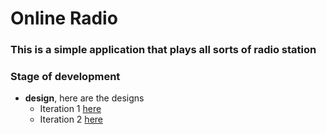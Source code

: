 # Online Radio

### This is a simple application that plays all sorts of radio station

### Stage of development

-	__design__, here are the designs
	* Iteration 1 [here](https://www.figma.com/proto/sanL6tHhxuE5dbhjdxpW0D/Radio?node-id=1%3A2&scaling=scale-down)
	* Iteration 2 [here](https://www.figma.com/proto/lR6DI9B1aYnvMnDCm2ooi9/Design-2?node-id=1%3A2&scaling=min-zoom)

